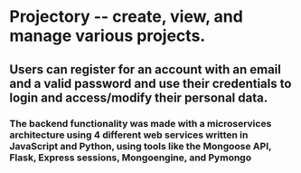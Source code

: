 # Projectory -- create, view, and manage various projects. 
## Users can register for an account with an email and a valid password and use their credentials to login and access/modify their personal data.
### The backend functionality was made with a microservices architecture using 4 different web services written in JavaScript and Python, using tools like the Mongoose API, Flask, Express sessions, Mongoengine, and Pymongo
